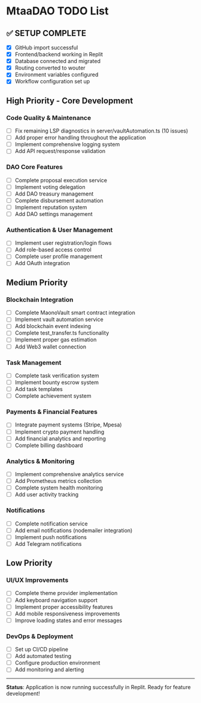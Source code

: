
# MtaaDAO TODO List

## ✅ **SETUP COMPLETE** 
- [x] GitHub import successful
- [x] Frontend/backend working in Replit
- [x] Database connected and migrated
- [x] Routing converted to wouter
- [x] Environment variables configured
- [x] Workflow configuration set up

## High Priority - Core Development

### Code Quality & Maintenance
- [ ] Fix remaining LSP diagnostics in server/vaultAutomation.ts (10 issues)
- [ ] Add proper error handling throughout the application
- [ ] Implement comprehensive logging system
- [ ] Add API request/response validation

### DAO Core Features
- [ ] Complete proposal execution service
- [ ] Implement voting delegation
- [ ] Add DAO treasury management
- [ ] Complete disbursement automation
- [ ] Implement reputation system
- [ ] Add DAO settings management

### Authentication & User Management
- [ ] Implement user registration/login flows
- [ ] Add role-based access control
- [ ] Complete user profile management
- [ ] Add OAuth integration

## Medium Priority

### Blockchain Integration
- [ ] Complete MaonoVault smart contract integration
- [ ] Implement vault automation service
- [ ] Add blockchain event indexing
- [ ] Complete test_transfer.ts functionality
- [ ] Implement proper gas estimation
- [ ] Add Web3 wallet connection

### Task Management
- [ ] Complete task verification system
- [ ] Implement bounty escrow system
- [ ] Add task templates
- [ ] Complete achievement system

### Payments & Financial Features
- [ ] Integrate payment systems (Stripe, Mpesa)
- [ ] Implement crypto payment handling
- [ ] Add financial analytics and reporting
- [ ] Complete billing dashboard

### Analytics & Monitoring
- [ ] Implement comprehensive analytics service
- [ ] Add Prometheus metrics collection
- [ ] Complete system health monitoring
- [ ] Add user activity tracking

### Notifications
- [ ] Complete notification service
- [ ] Add email notifications (nodemailer integration)
- [ ] Implement push notifications
- [ ] Add Telegram notifications

## Low Priority

### UI/UX Improvements
- [ ] Complete theme provider implementation
- [ ] Add keyboard navigation support
- [ ] Implement proper accessibility features
- [ ] Add mobile responsiveness improvements
- [ ] Improve loading states and error messages

### DevOps & Deployment
- [ ] Set up CI/CD pipeline
- [ ] Add automated testing
- [ ] Configure production environment
- [ ] Add monitoring and alerting

---

**Status**: Application is now running successfully in Replit. Ready for feature development!

